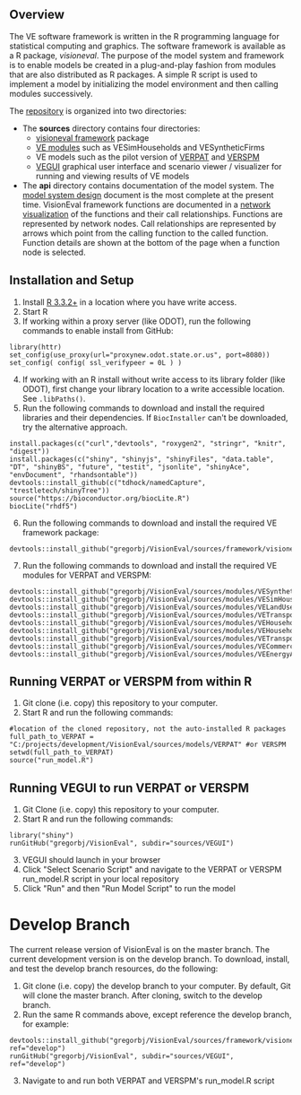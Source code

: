 ## Overview 
The VE software framework is written in the R programming language for statistical computing and graphics. The software framework is available as a R package, *visioneval*. The purpose of the model system and framework is to enable models be created in a plug-and-play fashion from modules that are also distributed as R packages. A simple R script is used to implement a model by initializing the model environment and then calling modules successively.

The [repository](https://github.com/gregorbj/VisionEval) is organized into two directories:
- The **sources** directory contains four directories:
  - [visioneval framework](https://github.com/gregorbj/VisionEval/tree/master/sources/framework/visioneval) package
  - [VE modules](https://github.com/gregorbj/VisionEval/tree/master/sources/modules) such as VESimHouseholds and VESyntheticFirms
  - VE models such as the pilot version of [VERPAT](https://github.com/gregorbj/VisionEval/tree/master/sources/models/VERPAT) and [VERSPM](https://github.com/gregorbj/VisionEval/tree/master/sources/models/VERSPM)
  - [VEGUI](https://github.com/gregorbj/VisionEval/tree/master/sources/VEGUI) graphical user interface and scenario viewer / visualizer for running and viewing results of VE models
- The **api** directory contains documentation of the model system. The [model system design](https://github.com/gregorbj/VisionEval/blob/master/api/model_system_design.md) document is the most complete at the present time. VisionEval framework functions are documented in a [network visualization](https://gregorbj.github.io/VisionEval/website/visioneval_functions.html) of the functions and their call relationships. Functions are represented by network nodes. Call relationships are represented by arrows which point from the calling function to the called function. Function details are shown at the bottom of the page when a function node is selected.

## Installation and Setup
  1. Install [R 3.3.2+](https://cran.r-project.org) in a location where you have write access.
  2. Start R
  3. If working within a proxy server (like ODOT), run the following commands to enable install from GitHub:
```
library(httr)
set_config(use_proxy(url="proxynew.odot.state.or.us", port=8080)) 
set_config( config( ssl_verifypeer = 0L ) )
```
  4. If working with an R install without write access to its library folder (like ODOT), first change your library location to a write accessible location.  See `.libPaths()`.
  5. Run the following commands to download and install the required libraries and their dependencies.  If `BiocInstaller` can't be downloaded, try the alternative approach.
```
install.packages(c("curl","devtools", "roxygen2", "stringr", "knitr", "digest"))
install.packages(c("shiny", "shinyjs", "shinyFiles", "data.table", "DT", "shinyBS", "future", "testit", "jsonlite", "shinyAce", "envDocument", "rhandsontable"))
devtools::install_github(c("tdhock/namedCapture", "trestletech/shinyTree"))
source("https://bioconductor.org/biocLite.R")
biocLite("rhdf5")
```
  6. Run the following commands to download and install the required VE framework package:
```
devtools::install_github("gregorbj/VisionEval/sources/framework/visioneval")
```
  7. Run the following commands to download and install the required VE modules for VERPAT and VERSPM:
```
devtools::install_github("gregorbj/VisionEval/sources/modules/VESyntheticFirms")
devtools::install_github("gregorbj/VisionEval/sources/modules/VESimHouseholds")
devtools::install_github("gregorbj/VisionEval/sources/modules/VELandUse")
devtools::install_github("gregorbj/VisionEval/sources/modules/VETransportSupply")
devtools::install_github("gregorbj/VisionEval/sources/modules/VEHouseholdVehicles")
devtools::install_github("gregorbj/VisionEval/sources/modules/VEHouseholdTravel")
devtools::install_github("gregorbj/VisionEval/sources/modules/VETransportSupplyUse")
devtools::install_github("gregorbj/VisionEval/sources/modules/VECommercialTravel")
devtools::install_github("gregorbj/VisionEval/sources/modules/VEEnergyAndEmissions")
```

## Running VERPAT or VERSPM from within R
  1. Git clone (i.e. copy) this repository to your computer.
  2. Start R and run the following commands:

```
#location of the cloned repository, not the auto-installed R packages
full_path_to_VERPAT = "C:/projects/development/VisionEval/sources/models/VERPAT" #or VERSPM 
setwd(full_path_to_VERPAT)
source("run_model.R")
```

## Running VEGUI to run VERPAT or VERSPM
  1. Git Clone (i.e. copy) this repository to your computer.
  1. Start R and run the following commands:

```
library("shiny")
runGitHub("gregorbj/VisionEval", subdir="sources/VEGUI")
```
  3. VEGUI should launch in your browser
  4. Click "Select Scenario Script" and navigate to the VERPAT or VERSPM run_model.R script in your local repository
  5. Click "Run" and then "Run Model Script" to run the model

# Develop Branch

The current release version of VisionEval is on the master branch.  The current development version is on
the develop branch.  To download, install, and test the develop branch resources, do the following:
  1. Git clone (i.e. copy) the develop branch to your computer.  By default, Git will clone the master branch.  After cloning, switch to the develop branch.
  2. Run the same R commands above, except reference the develop branch, for example:
```
devtools::install_github("gregorbj/VisionEval/sources/framework/visioneval", ref="develop")
runGitHub("gregorbj/VisionEval", subdir="sources/VEGUI", ref="develop")
```
  3. Navigate to and run both VERPAT and VERSPM's run_model.R script 
